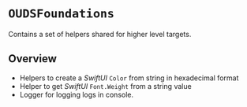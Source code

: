 # ``OUDSFoundations``

Contains a set of helpers shared for higher level targets.

## Overview

- Helpers to create a *SwiftUI* `Color` from string in hexadecimal format 
- Helper to get *SwiftUI* `Font.Weight` from a string value
- Logger for logging logs in console.

